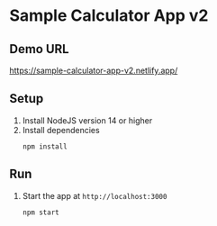 # Sample Calculator App v2

## Demo URL

<https://sample-calculator-app-v2.netlify.app/>

## Setup

1. Install NodeJS version 14 or higher
1. Install dependencies
    ```
    npm install
    ```

## Run

1. Start the app at `http://localhost:3000`
    ```
    npm start
    ```
